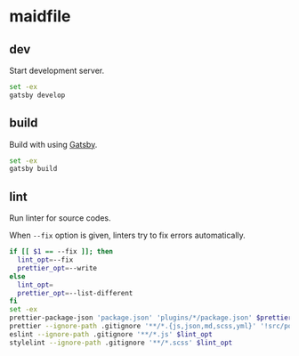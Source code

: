 # maidfile

## dev

Start development server.

```bash
set -ex
gatsby develop
```

## build

Build with using [Gatsby](https://gatsbyjs.org).

```bash
set -ex
gatsby build
```

## lint

Run linter for source codes.

When `--fix` option is given, linters try to fix errors automatically.

```bash
if [[ $1 == --fix ]]; then
  lint_opt=--fix
  prettier_opt=--write
else
  lint_opt=
  prettier_opt=--list-different
fi
set -ex
prettier-package-json 'package.json' 'plugins/*/package.json' $prettier_opt
prettier --ignore-path .gitignore '**/*.{js,json,md,scss,yml}' '!src/posts/**' $prettier_opt
eslint --ignore-path .gitignore '**/*.js' $lint_opt
stylelint --ignore-path .gitignore '**/*.scss' $lint_opt
```
